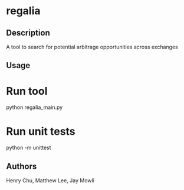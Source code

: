 # regalia

## Description
A tool to search for potential arbitrage opportunities across exchanges

## Usage
# Run tool
python regalia_main.py
# Run unit tests
python -m unittest

## Authors
Henry Chu, Matthew Lee, Jay Mowli

